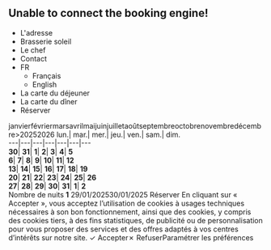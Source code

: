Unable to connect the booking engine!  
---  
  * L'adresse
  * Brasserie soleil
  * Le chef
  * Contact
  * FR
    * Français
    * English
  * La carte du déjeuner
  * La carte du dîner
  * Réserver


janvierfévriermarsavrilmaijuinjuilletaoûtseptembreoctobrenovembredécembre>20252026
lun.| mar.| mer.| jeu.| ven.| sam.| dim.  
---|---|---|---|---|---|---  
**30**| **31**| **1**| **2**| **3**| **4**| **5**  
**6**| **7**| **8**| **9**| **10**| **11**| **12**  
**13**| **14**| **15**| **16**| **17**| **18**| **19**  
**20**| **21**| **22**| **23**| **24**| **25**| **26**  
**27**| **28**| **29**| **30**| **31**| **1**| **2**  
Nombre de nuits **1**
29/01/202530/01/2025
Réserver
En cliquant sur « Accepter », vous acceptez l’utilisation de cookies à usages techniques nécessaires à son bon fonctionnement, ainsi que des cookies, y compris des cookies tiers, à des fins statistiques, de publicité ou de personnalisation pour vous proposer des services et des offres adaptés à vos centres d’intérêts sur notre site.
✓ Accepter✗ RefuserParamétrer les préférences
